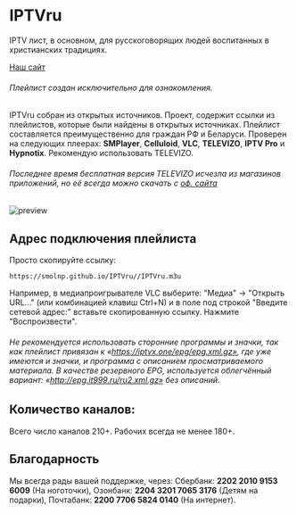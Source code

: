 # IPTVru
IPTV лист, в основном, для русскоговорящих людей воспитанных в христианских традициях.

[Наш сайт](https://smolnp.github.io/IPTVru//index.html)

###### Плейлист создан исключительно для ознакомления.
IPTVru собран из открытых источников. Проект, содержит ссылки из плейлистов, которые были найдены в открытых источниках. Плейлист составляется преимущественно для граждан РФ и Беларуси.
Проверен на следующих плеерах: **SMPlayer**, **Celluloid**, **VLC**, **TELEVIZO**, **IPTV Pro** и **Hypnotix**. Рекомендую использовать TELEVIZO.
###### Последнее время бесплатная версия TELEVIZO исчезла из магазинов приложений, но её всегда можно скачать с [оф. сайта](https://televizo.net/)

  <img src="https://github.com/smolnp/IPTVru/blob/gh-pages/Снимок%20экрана%20от%202023-11-29%2017-37-58.png" alt="preview"/>
  
## Адрес подключения плейлиста
Просто скопируйте ссылку: 
```
https://smolnp.github.io/IPTVru//IPTVru.m3u
```
Например, в медиапроигрывателе VLC выберите: "Медиа" -> "Открыть URL..." (или комбинацией клавиш Ctrl+N) и в поле под строкой "Введите сетевой адрес:" вставьте скопированную ссылку. Нажмите "Воспроизвести".
###### Не рекомендуется использовать сторонние программы и значки, так как плейлист привязан к «https://iptvx.one/epg/epg.xml.gz», где уже имеются и значки, и программа с описанием просматриваемого материала. В качестве резервного EPG, используется облегчённый вариант: «http://epg.it999.ru/ru2.xml.gz» без описаний.

## Количество каналов:
Всего число каналов 210+. Рабочих всегда не менее 180+.

## Благодарность
Мы всегда рады вашей поддержке, через:
Сбербанк: **2202 2010 9153 6009** (На ноготочки),
Озонбанк: **2204 3201 7065 3176** (Детям на подарки),
Почтабанк: **2200 7706 5824 0140** (На интернет).
